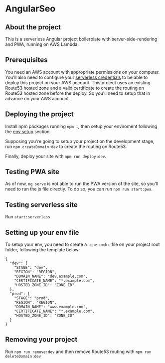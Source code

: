 # AngularSeo

## About the project

This is a serverless Angular project boilerplate with server-side-rendering and PWA, running on AWS Lambda.

## Prerequisites

You need an AWS account with appropriate permissions on your computer. You'll also need to configure your [serverless credentials](https://www.serverless.com/framework/docs/providers/aws/cli-reference/config-credentials/) to be able to deploy this project on your AWS account.
This project uses an existing Route53 hosted zone and a valid certificate to create the routing on Route53 hosted zone before the deploy. So you'll need to setup that in advance on your AWS account.

## Deploying the project

Install npm packages running `npm i`, then setup your enviroment following the [env setup](#setting-up-your-env-file) section.

Supposing you're going to setup your project on the development stage, run `npm createDomain:dev` to create the routing on Route53.

Finally, deploy your site with `npm run deploy:dev`.

## Testing PWA site

As of now, `ng serve` is not able to run the PWA version of the site, so you'll need to run the js file directly. To do so, you can run `npm run start:pwa`.

## Testing serverless site

Run `start:serverless`

## Setting up your env file

To setup your env, you need to create a `.env-cmdrc` file on your project root folder, following the template below:

```
{
  "dev": {
    "STAGE": "dev",
    "REGION": "REGION",
    "DOMAIN_NAME": "dev.example.com",
    "CERTIFICATE_NAME": "*.example.com",
    "HOSTED_ZONE_ID": "ZONE_ID"
  },
  "prod": {
    "STAGE": "prod",
    "REGION": "REGION",
    "DOMAIN_NAME": "www.example.com",
    "CERTIFICATE_NAME": "*.example.com",
    "HOSTED_ZONE_ID": "ZONE_ID"
  }
}
```

## Removing your project

Run `npm run remove:dev` and then remove Route53 routing with `npm run deleteDomain:dev`
